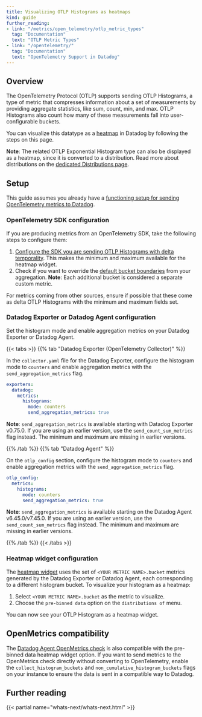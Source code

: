 ```yaml
---
title: Visualizing OTLP Histograms as heatmaps
kind: guide
further_reading:
- link: "/metrics/open_telemetry/otlp_metric_types"
  tag: "Documentation"
  text: "OTLP Metric Types"
- link: "/opentelemetry/"
  tag: "Documentation"
  text: "OpenTelemetry Support in Datadog"
---
```


## Overview

The OpenTelemetry Protocol (OTLP) supports sending OTLP Histograms, a type of metric that compresses information about a set of measurements by providing aggregate statistics, like sum, count, min, and max. OTLP Histograms also count how many of these measurements fall into user-configurable buckets.

You can visualize this datatype as a [heatmap][5] in Datadog by following the steps on this page.

**Note**: The related OTLP Exponential Histogram type can also be displayed as a heatmap, since it is converted to a distribution. Read more about distributions on the [dedicated Distributions page][4].

## Setup

This guide assumes you already have a [functioning setup for sending OpenTelemetry metrics to Datadog][1].

### OpenTelemetry SDK configuration

If you are producing metrics from an OpenTelemetry SDK, take the following steps to configure them:

1. [Configure the SDK you are sending OTLP Histograms with delta temporality][2]. This makes the minimum and maximum available for the heatmap widget.
2. Check if you want to override the [default bucket boundaries][3] from your aggregation. **Note**: Each additional bucket is considered a separate custom metric.

For metrics coming from other sources, ensure if possible that these come as delta OTLP Histograms with the minimum and maximum fields set.

### Datadog Exporter or Datadog Agent configuration

Set the histogram mode and enable aggregation metrics on your Datadog Exporter or Datadog Agent.

{{< tabs >}}
{{% tab "Datadog Exporter (OpenTelemetry Collector)" %}}

In the `collector.yaml` file for the Datadog Exporter, configure the histogram mode to `counters` and enable aggregation metrics with the `send_aggregation_metrics` flag.

```yaml
exporters:
  datadog:
    metrics:
      histograms:
        mode: counters
        send_aggregation_metrics: true
```

**Note**: `send_aggregation_metrics` is available starting with Datadog Exporter v0.75.0. If you are using an earlier version, use the `send_count_sum_metrics` flag instead. The minimum and maximum are missing in earlier versions.

{{% /tab %}}
{{% tab "Datadog Agent" %}}

On the `otlp_config` section, configure the histogram mode to `counters` and enable aggregation metrics with the `send_aggregation_metrics` flag.

```yaml
otlp_config:
  metrics:
    histograms:
      mode: counters
      send_aggregation_metrics: true
```

**Note**: `send_aggregation_metrics` is available starting on the Datadog Agent v6.45.0/v7.45.0. If you are using an earlier version, use the `send_count_sum_metrics` flag instead. The minimum and maximum are missing in earlier versions.

{{% /tab %}}
{{< /tabs >}}


### Heatmap widget configuration

The [heatmap widget][5] uses the set of `<YOUR METRIC NAME>.bucket` metrics generated by the Datadog Exporter or Datadog Agent, each corresponding to a different histogram bucket. To visualize your histogram as a heatmap:

1. Select `<YOUR METRIC NAME>.bucket` as the metric to visualize.
2. Choose the `pre-binned data` option on the `distributions of` menu.

You can now see your OTLP Histogram as a heatmap widget.

## OpenMetrics compatibility

The [Datadog Agent OpenMetrics check][6] is also compatible with the pre-binned data heatmap widget option. If you want to send metrics to the OpenMetrics check directly without converting to OpenTelemetry, enable the `collect_histogram_buckets` and `non_cumulative_histogram_buckets` flags on your instance to ensure the data is sent in a compatible way to Datadog.

## Further reading

{{< partial name="whats-next/whats-next.html" >}}


[1]: /opentelemetry/otel_metrics
[2]: /opentelemetry/guide/otlp_delta_temporality
[3]: https://opentelemetry.io/docs/reference/specification/metrics/sdk/#explicit-bucket-histogram-aggregation
[4]: /metrics/distributions
[5]: /dashboards/widgets/graphs/heatmap
[6]: /integrations/openmetrics

